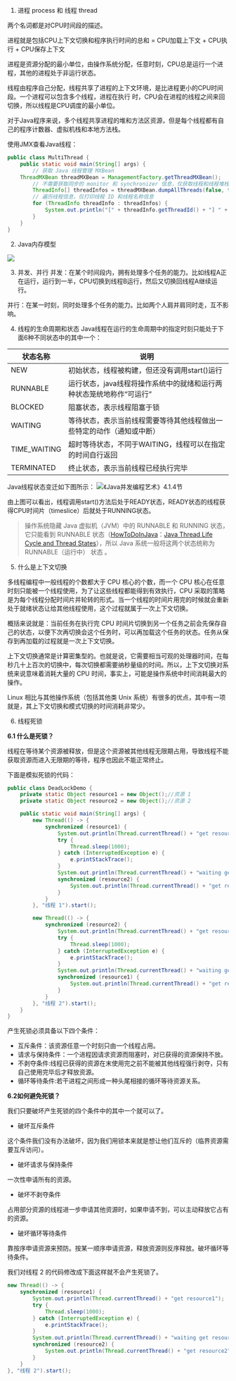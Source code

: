 1. 进程 process 和 线程 thread

两个名词都是对CPU时间段的描述。

进程就是包括CPU上下文切换和程序执行时间的总和 = CPU加载上下文 + CPU执行 + CPU保存上下文

进程是资源分配的最小单位，由操作系统分配，任意时刻，CPU总是运行一个进程，其他的进程处于非运行状态。

线程由程序自己分配，线程共享了进程的上下文环境，是比进程更小的CPU时间段。一个进程可以包含多个线程，进程在执行
时，CPU会在进程的线程之间来回切换，所以线程是CPU调度的最小单位。

对于Java程序来说，多个线程共享进程的堆和方法区资源，但是每个线程都有自己的程序计数器、虚拟机栈和本地方法栈。

使用JMX查看Java线程：
```java
public class MultiThread {
    public static void main(String[] args) {
        // 获取 Java 线程管理 MXBean
    ThreadMXBean threadMXBean = ManagementFactory.getThreadMXBean();
        // 不需要获取同步的 monitor 和 synchronizer 信息，仅获取线程和线程堆栈信息
        ThreadInfo[] threadInfos = threadMXBean.dumpAllThreads(false, false);
        // 遍历线程信息，仅打印线程 ID 和线程名称信息
        for (ThreadInfo threadInfo : threadInfos) {
            System.out.println("[" + threadInfo.getThreadId() + "] " + threadInfo.getThreadName());
        }
    }
}
```

2. Java内存模型
<img src='https://my-blog-to-use.oss-cn-beijing.aliyuncs.com/2019-3/JVM%E8%BF%90%E8%A1%8C%E6%97%B6%E6%95%B0%E6%8D%AE%E5%8C%BA%E5%9F%9F.png'>

3. 并发、并行
并发：在某个时间段内，拥有处理多个任务的能力。比如线程A正在运行，运行到一半，CPU切换到线程B运行，然后又切换回线程A继续运行。

并行：在某一时刻，同时处理多个任务的能力。比如两个人肩并肩同时走，互不影响。

4. 线程的生命周期和状态
Java线程在运行的生命周期中的指定时刻只能处于下面6种不同状态中的其中一个：

|状态名称|说明
|---|---|
|NEW|初始状态，线程被构建，但还没有调用start()运行|
|RUNNABLE|运行状态，java线程将操作系统中的就绪和运行两种状态笼统地称作“可运行”|
|BLOCKED|阻塞状态，表示线程阻塞于锁|
|WAITING|等待状态，表示当前线程需要等待其他线程做出一些特定的动作（通知或中断）|
|TIME_WAITING|超时等待状态，不同于WAITING，线程可以在指定的时间自行返回|
|TERMINATED|终止状态，表示当前线程已经执行完毕|

Java线程状态变迁如下图所示：
![《Java并发编程艺术》4.1.4节](https://my-blog-to-use.oss-cn-beijing.aliyuncs.com/19-1-29/Java+%E7%BA%BF%E7%A8%8B%E7%8A%B6%E6%80%81%E5%8F%98%E8%BF%81.png)

由上图可以看出，线程调用start()方法后处于READY状态，READY状态的线程获得CPU时间片（timeslice）后就处于RUNNING状态。

> 操作系统隐藏 Java 虚拟机（JVM）中的 RUNNABLE 和 RUNNING 状态，它只能看到 RUNNABLE 状态（[HowToDoInJava](https://howtodoinjava.com/)：[Java Thread Life Cycle and Thread States](https://howtodoinjava.com/java/multi-threading/java-thread-life-cycle-and-thread-states/)），所以 Java 系统一般将这两个状态统称为 RUNNABLE（运行中） 状态 。

5. 什么是上下文切换

多线程编程中一般线程的个数都大于 CPU 核心的个数，而一个 CPU 核心在任意时刻只能被一个线程使用，为了让这些线程都能得到有效执行，CPU 采取的策略是为每个线程分配时间片并轮转的形式。当一个线程的时间片用完的时候就会重新处于就绪状态让给其他线程使用，这个过程就属于一次上下文切换。

概括来说就是：当前任务在执行完 CPU 时间片切换到另一个任务之前会先保存自己的状态，以便下次再切换会这个任务时，可以再加载这个任务的状态。任务从保存到再加载的过程就是一次上下文切换。

上下文切换通常是计算密集型的。也就是说，它需要相当可观的处理器时间，在每秒几十上百次的切换中，每次切换都需要纳秒量级的时间。所以，上下文切换对系统来说意味着消耗大量的 CPU 时间，事实上，可能是操作系统中时间消耗最大的操作。

Linux 相比与其他操作系统（包括其他类 Unix 系统）有很多的优点，其中有一项就是，其上下文切换和模式切换的时间消耗非常少。

6. 线程死锁

<strong>6.1 什么是死锁？</strong>

线程在等待某个资源被释放，但是这个资源被其他线程无限期占用，导致线程不能获取资源而进入无限期的等待，程序也因此不能正常终止。

下面是模拟死锁的代码：
```java
public class DeadLockDemo {
    private static Object resource1 = new Object();//资源 1
    private static Object resource2 = new Object();//资源 2

    public static void main(String[] args) {
        new Thread(() -> {
            synchronized (resource1) {
                System.out.println(Thread.currentThread() + "get resource1");
                try {
                    Thread.sleep(1000);
                } catch (InterruptedException e) {
                    e.printStackTrace();
                }
                System.out.println(Thread.currentThread() + "waiting get resource2");
                synchronized (resource2) {
                    System.out.println(Thread.currentThread() + "get resource2");
                }
            }
        }, "线程 1").start();

        new Thread(() -> {
            synchronized (resource2) {
                System.out.println(Thread.currentThread() + "get resource2");
                try {
                    Thread.sleep(1000);
                } catch (InterruptedException e) {
                    e.printStackTrace();
                }
                System.out.println(Thread.currentThread() + "waiting get resource1");
                synchronized (resource1) {
                    System.out.println(Thread.currentThread() + "get resource1");
                }
            }
        }, "线程 2").start();
    }
}
```

产生死锁必须具备以下四个条件：
- 互斥条件：该资源任意一个时刻只由一个线程占用。
- 请求与保持条件：一个进程因请求资源而阻塞时，对已获得的资源保持不放。
- 不剥夺条件:线程已获得的资源在末使用完之前不能被其他线程强行剥夺，只有自己使用完毕后才释放资源。
- 循环等待条件:若干进程之间形成一种头尾相接的循环等待资源关系。

<strong>6.2如何避免死锁？</strong>

我们只要破坏产生死锁的四个条件中的其中一个就可以了。

- 破坏互斥条件

这个条件我们没有办法破坏，因为我们用锁本来就是想让他们互斥的（临界资源需要互斥访问）。

- 破坏请求与保持条件

一次性申请所有的资源。

- 破坏不剥夺条件

占用部分资源的线程进一步申请其他资源时，如果申请不到，可以主动释放它占有的资源。

- 破坏循环等待条件

靠按序申请资源来预防。按某一顺序申请资源，释放资源则反序释放。破坏循环等待条件。

我们对线程 2 的代码修改成下面这样就不会产生死锁了。
```java
new Thread(() -> {
    synchronized (resource1) {
        System.out.println(Thread.currentThread() + "get resource1");
        try {
            Thread.sleep(1000);
        } catch (InterruptedException e) {
            e.printStackTrace();
        }
        System.out.println(Thread.currentThread() + "waiting get resource2");
        synchronized (resource2) {
            System.out.println(Thread.currentThread() + "get resource2");
        }
    }
}, "线程 2").start();
```



